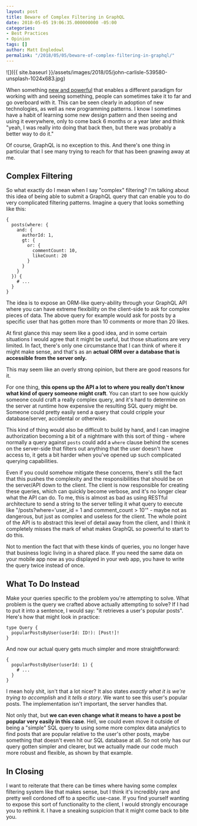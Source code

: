 ```yaml
---
layout: post
title: Beware of Complex Filtering in GraphQL
date: 2018-05-05 19:06:35.000000000 -05:00
categories:
- Best Practices
- Opinion
tags: []
author: Matt Engledowl
permalink: "/2018/05/05/beware-of-complex-filtering-in-graphql/"
---
```

![]({{ site.baseurl }}/assets/images/2018/05/john-carlisle-539580-unsplash-1024x683.jpg)

When something [new and powerful](/2018/04/15/with-great-power/) that enables a different paradigm for working with and seeing something, people can sometimes take it to far and go overboard with it. This can be seen clearly in adoption of new technologies, as well as new programming patterns. I know I sometimes have a habit of learning some new design pattern and then seeing and using it everywhere, only to come back 6 months or a year later and think "yeah, I was really into doing that back then, but there was probably a better way to do it."

Of course, GraphQL is no exception to this. And there's one thing in particular that I see many trying to reach for that has been gnawing away at me.

##

## Complex Filtering

So what exactly do I mean when I say "complex" filtering? I'm talking about this idea of being able to submit a GraphQL query that can enable you to do very complicated filtering patterns. Imagine a query that looks something like this:

```
{
  posts(where: {
    and: {
      authorId: 1,
      gt: {
        or: {
          commentCount: 10,
          likeCount: 20
        }
      }
    }
  }) {
    # ...
  }
}
```

The idea is to expose an ORM-like query-ability through your GraphQL API where you can have extreme flexibility on the client-side to ask for complex pieces of data. The above query for example would ask for posts by a specific user that has gotten more than 10 comments or more than 20 likes.

At first glance this may seem like a good idea, and in some certain situations I would agree that it might be useful, but those situations are very limited. In fact, there's only one circumstance that I can think of where it might make sense, and that's as an **actual ORM over a database that is accessible from the server only.**

This may seem like an overly strong opinion, but there are good reasons for it.

For one thing, **this opens up the API a lot to where you really don't know what kind of query someone might craft**. You can start to see how quickly someone could craft a really complex query, and it's hard to determine on the server at runtime how expensive the resulting SQL query might be. Someone could pretty easily send a query that could cripple your database/server, accidental or otherwise.

This kind of thing would also be difficult to build by hand, and I can imagine authorization becoming a bit of a nightmare with this sort of thing - where normally a query against `posts`&nbsp;could add a `where`&nbsp;clause behind the scenes on the server-side that filters out anything that the user doesn't have access to, it gets a bit harder when you've opened up such complicated querying capabilities.

Even if you could somehow mitigate these concerns, there's still the fact that this pushes the complexity and the responsibilities that should be on the server/API down to the client. The client is now responsible for creating these queries, which can quickly become verbose, and it's no longer clear what the API can do. To me, this is almost as bad as using RESTful architecture to send a string to the server telling it what query to execute like "/posts?where='user\_id = 1 and comment\_count \> 10'" - maybe not as dangerous, but just as complex and useless for the client. The whole point of the API is to abstract this level of detail away from the client, and I think it completely misses the mark of what makes GraphQL so powerful to start to do this.

Not to mention the fact that with these kinds of queries, you no longer have that business logic living in a shared place. If you need the same data on your mobile app now as you displayed in your web app, you have to write the query twice instead of once.

## What To Do Instead

Make your queries specific to the problem you're attempting to solve. What problem is the query we crafted above actually attempting to solve? If I had to put it into a sentence, I would say: "it retrieves a user's popular posts". Here's how that might look in practice:

```
type Query {
  popularPostsByUser(userId: ID!): [Post!]!
}
```

And now our actual query gets much simpler and more straightforward:

```
{
  popularPostsByUser(userId: 1) {
    # ...
  }
}
```

I mean holy shit, isn't that a lot nicer? It also states&nbsp;_exactly what it is we're trying to accomplish_ and it&nbsp;_tells a story_. We want to see this user's popular posts. The implementation isn't important, the server handles that.

Not only that, but **we can even change what it means to have a post be popular very easily in this case**. Hell, we could even move it outside of being a "simple" SQL query to using some more complex data analytics to find posts that are popular relative to the user's other posts, maybe something that doesn't even hit our SQL database at all. So not only has our query gotten simpler and clearer, but we actually made our code much more robust and flexible, as shown by that example.

## In Closing

I want to reiterate that there can be times where having some complex filtering system like that makes sense, but I think it's incredibly rare and pretty well cordoned off to a specific use-case. If you find yourself wanting to expose this sort of functionality to the client, I would strongly encourage you to rethink it. I have a sneaking suspicion that it might come back to bite you.

